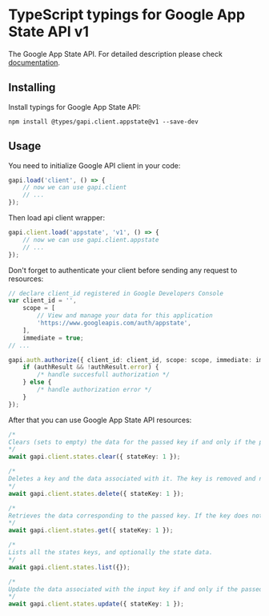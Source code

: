 # TypeScript typings for Google App State API v1

The Google App State API.
For detailed description please check [documentation](https://developers.google.com/games/services/web/api/states).

## Installing

Install typings for Google App State API:

```
npm install @types/gapi.client.appstate@v1 --save-dev
```

## Usage

You need to initialize Google API client in your code:

```typescript
gapi.load('client', () => {
    // now we can use gapi.client
    // ...
});
```

Then load api client wrapper:

```typescript
gapi.client.load('appstate', 'v1', () => {
    // now we can use gapi.client.appstate
    // ...
});
```

Don't forget to authenticate your client before sending any request to resources:

```typescript
// declare client_id registered in Google Developers Console
var client_id = '',
    scope = [
        // View and manage your data for this application
        'https://www.googleapis.com/auth/appstate',
    ],
    immediate = true;
// ...

gapi.auth.authorize({ client_id: client_id, scope: scope, immediate: immediate }, (authResult) => {
    if (authResult && !authResult.error) {
        /* handle succesfull authorization */
    } else {
        /* handle authorization error */
    }
});
```

After that you can use Google App State API resources:

```typescript
/* 
Clears (sets to empty) the data for the passed key if and only if the passed version matches the currently stored version. This method results in a conflict error on version mismatch.  
*/
await gapi.client.states.clear({ stateKey: 1 });

/* 
Deletes a key and the data associated with it. The key is removed and no longer counts against the key quota. Note that since this method is not safe in the face of concurrent modifications, it should only be used for development and testing purposes. Invoking this method in shipping code can result in data loss and data corruption.  
*/
await gapi.client.states.delete({ stateKey: 1 });

/* 
Retrieves the data corresponding to the passed key. If the key does not exist on the server, an HTTP 404 will be returned.  
*/
await gapi.client.states.get({ stateKey: 1 });

/* 
Lists all the states keys, and optionally the state data.  
*/
await gapi.client.states.list({});

/* 
Update the data associated with the input key if and only if the passed version matches the currently stored version. This method is safe in the face of concurrent writes. Maximum per-key size is 128KB.  
*/
await gapi.client.states.update({ stateKey: 1 });
```

